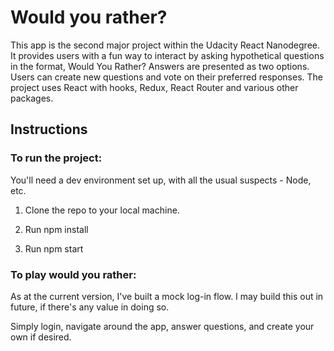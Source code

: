 # Would you rather?

This app is the second major project within the Udacity React Nanodegree. It provides users with a fun way to interact by asking hypothetical questions in the format, Would You Rather? Answers are presented as two options. Users can create new questions and vote on their preferred responses. The project uses React with hooks, Redux, React Router and various other packages.

## Instructions

### To run the project:

You'll need a dev environment set up, with all the usual suspects - Node, etc.

1. Clone the repo to your local machine.

2. Run npm install

3. Run npm start

### To play would you rather:

As at the current version, I've built a mock log-in flow. I may build this out in future, if there's any value in doing so.

Simply login, navigate around the app, answer questions, and create your own if desired.
